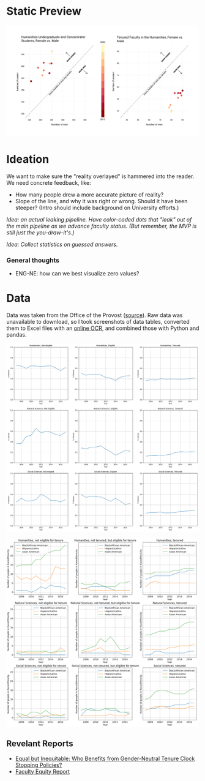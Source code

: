# Static Preview

![alt text](https://raw.githubusercontent.com/jsonkao/CU-female-representation/master/img/Humanities%20UC%20vs.%20TF%404x.png)

# Ideation

We want to make sure the "reality overlayed" is hammered into the reader. We need concrete feedback, like:
- How many people drew a more accurate picture of reality?
- Slope of the line, and why it was right or wrong. Should it have been steeper? (Intro should include background on University efforts.)

_Idea: an actual leaking pipeline. Have color-coded dots that "leak" out of the main pipeline as we advance faculty status. (But remember, the MVP is still just the you-draw-it's.)_

_Idea: Collect statistics on guessed answers._

### General thoughts
- ENG-NE: how can we best visualize zero values?

# Data

Data was taken from the Office of the Provost ([source](https://provost.columbia.edu/content/faculty-diversity)). Raw data was unavailable to download, so I took screenshots of data tables, converted them to Excel files with an [online OCR](https://www.onlineocr.net/), and combined those with Python and pandas.

![steps](./img/steps.png)

![race-ethnicity](./img/race-ethnicity.png)

## Revelant Reports

- [Equal but Inequitable: Who Benefits from Gender-Neutral Tenure Clock Stopping Policies?](https://www.iza.org/publications/dp/9904/equal-but-inequitable-who-benefits-from-gender-neutral-tenure-clock-stopping-policies)
- [Faculty Equity Report](https://fas.columbia.edu/files/fas/content/Columbia-ArtsandSciences-PPC-Equity-Reports-2018.pdf)
